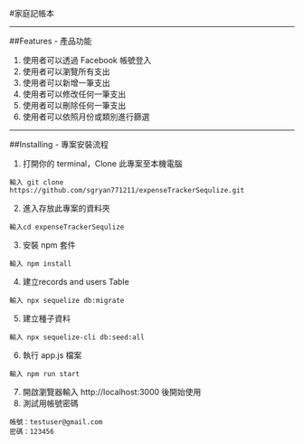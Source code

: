 #家庭記帳本

---

##Features - 產品功能
1. 使用者可以透過 Facebook 帳號登入
2. 使用者可以瀏覽所有支出
3. 使用者可以新增一筆支出
4. 使用者可以修改任何一筆支出
5. 使用者可以刪除任何一筆支出
6. 使用者可以依照月份或類別進行篩選
---
##Installing - 專案安裝流程
1. 打開你的 terminal，Clone 此專案至本機電腦
 ```
輸入 git clone https://github.com/sgryan771211/expenseTrackerSequlize.git
```
2. 進入存放此專案的資料夾
 ```
輸入cd expenseTrackerSequlize
```
3. 安裝 npm 套件
 ```
輸入 npm install
```
4. 建立records and users Table
 ```
輸入 npx sequelize db:migrate
```
5. 建立種子資料
 ```
輸入 npx sequelize-cli db:seed:all
```
6. 執行 app.js 檔案
 ```
輸入 npm run start
```
7. 開啟瀏覽器輸入 http://localhost:3000 後開始使用
8. 測試用帳號密碼
```
帳號：testuser@gmail.com
密碼：123456
```    

